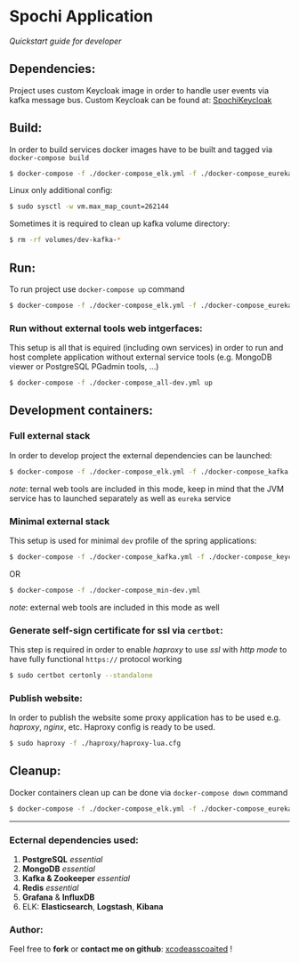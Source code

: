 # Spochi Application
_Quickstart guide for developer_



## Dependencies:
Project uses custom Keycloak image in order to handle user events via kafka message bus.
Custom Keycloak can be found at: [SpochiKeycloak](https://github.com/xcodeassociated/SpochiKeycloak)


## Build:
In order to build services docker images have to be built and tagged via `docker-compose build`

```bash
$ docker-compose -f ./docker-compose_elk.yml -f ./docker-compose_eureka.yml -f ./docker-compose_event-service.yml -f ./docker-compose_kafka.yml -f ./docker-compose_keycloak.yml -f ./docker-compose_metrics.yml -f ./docker-compose_mongo.yml -f ./docker-compose_postgres.yml -f ./docker-compose_redis.yml -f ./docker-compose_user-service.yml -f ./docker-compose_web.yml build --parallel
```

Linux only additional config:
```bash
$ sudo sysctl -w vm.max_map_count=262144
```

Sometimes it is required to clean up kafka volume directory:
```bash
$ rm -rf volumes/dev-kafka-*
```

## Run:
To run project use `docker-compose up` command

```bash
$ docker-compose -f ./docker-compose_elk.yml -f ./docker-compose_eureka.yml -f ./docker-compose_event-service.yml -f ./docker-compose_kafka.yml -f ./docker-compose_keycloak.yml -f ./docker-compose_metrics.yml -f ./docker-compose_mongo.yml -f ./docker-compose_postgres.yml -f ./docker-compose_redis.yml -f ./docker-compose_user-service.yml -f ./docker-compose_web.yml up
```
### Run without external tools web intgerfaces:
This setup is all that is equired (including own services) in order to run and host complete application without external service tools (e.g. MongoDB viewer or PostgreSQL PGadmin tools, ...)
```bash
$ docker-compose -f ./docker-compose_all-dev.yml up
```

## Development containers:
### Full external stack
In order to develop project the external dependencies can be launched:
```bash
$ docker-compose -f ./docker-compose_elk.yml -f ./docker-compose_kafka.yml -f ./docker-compose_keycloak.yml -f ./docker-compose_metrics.yml -f ./docker-compose_mongo.yml -f ./docker-compose_postgres.yml -f ./docker-compose_redis.yml up
```
_note_: ternal web tools are included in this mode, keep in mind that the JVM service has to launched separately  as well as `eureka` service

### Minimal external stack
This setup is used for minimal `dev` profile of the spring applications:
```bash
$ docker-compose -f ./docker-compose_kafka.yml -f ./docker-compose_keycloak.yml -f ./docker-compose_mongo.yml -f ./docker-compose_postgres.yml -f ./docker-compose_redis.yml up
```
OR
```bash
$ docker-compose -f ./docker-compose_min-dev.yml
```
_note_: external web tools are included in this mode as well

### Generate self-sign certificate for ssl via `certbot`:
This step is required in order to enable _haproxy_ to use _ssl_ with _http mode_ to have fully functional `https://` protocol working

```bash
$ sudo certbot certonly --standalone
```

### Publish website:
In order to publish the website some proxy application has to be used e.g. _haproxy_, _nginx_, etc.
Haproxy config is ready to be used.
```bash
$ sudo haproxy -f ./haproxy/haproxy-lua.cfg
```

## Cleanup:
Docker containers clean up can be done via `docker-compose down` command

```bash
$ docker-compose -f ./docker-compose_elk.yml -f ./docker-compose_eureka.yml -f ./docker-compose_event-service.yml -f ./docker-compose_kafka.yml -f ./docker-compose_keycloak.yml -f ./docker-compose_metrics.yml -f ./docker-compose_mongo.yml -f ./docker-compose_postgres.yml -f ./docker-compose_redis.yml -f ./docker-compose_user-service.yml -f ./docker-compose_web.yml down
```
___

### Ecternal dependencies used:
1. **PostgreSQL** _essential_
2. **MongoDB** _essential_
3. **Kafka & Zookeeper** _essential_
4. **Redis** _essential_
5. **Grafana** & **InfluxDB**
6. ELK: **Elasticsearch**, **Logstash**, **Kibana**



### Author:
Feel free to **fork** or **contact me on github**:
[xcodeasscoaited](https://github.com/xcodeassociated) !
